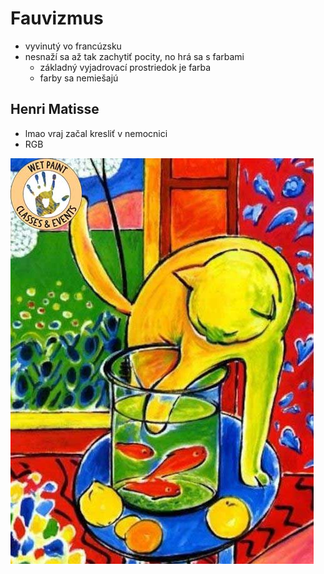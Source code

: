 # Fauvizmus

- vyvinutý vo francúzsku
- nesnaží sa až tak zachytiť pocity, no hrá sa s farbami
  - základný vyjadrovací prostriedok je farba
  - farby sa nemiešajú

## Henri Matisse

- lmao vraj začal kresliť v nemocnici
- RGB

![zlaté rybky](rybki.jpg)
